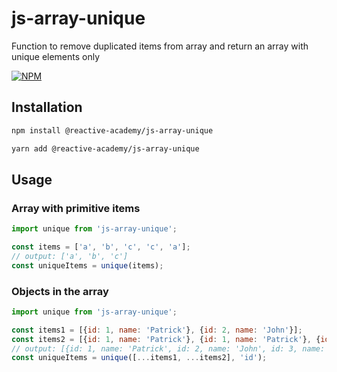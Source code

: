 # js-array-unique
Function to remove duplicated items from array and return an array with unique elements only

[![NPM](https://img.shields.io/npm/l/react-keyboard-key)](https://github.com/Reactive-academy/js-array-unique/blob/main/LICENSE)

## Installation
```bash
npm install @reactive-academy/js-array-unique
```
```bash
yarn add @reactive-academy/js-array-unique
```

## Usage
### Array with primitive items
```javascript
import unique from 'js-array-unique';

const items = ['a', 'b', 'c', 'c', 'a'];
// output: ['a', 'b', 'c']
const uniqueItems = unique(items); 
```

### Objects in the array
```javascript
import unique from 'js-array-unique';

const items1 = [{id: 1, name: 'Patrick'}, {id: 2, name: 'John'}];
const items2 = [{id: 1, name: 'Patrick'}, {id: 1, name: 'Patrick'}, {id: 2, name: 'John'}, {id: 3, name: 'Frank'}];
// output: [{id: 1, name: 'Patrick', id: 2, name: 'John', id: 3, name: 'Frank'}]
const uniqueItems = unique([...items1, ...items2], 'id');
```
